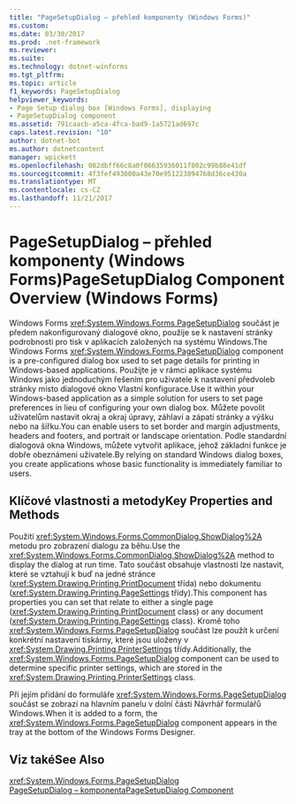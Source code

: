 ```yaml
---
title: "PageSetupDialog – přehled komponenty (Windows Forms)"
ms.custom: 
ms.date: 03/30/2017
ms.prod: .net-framework
ms.reviewer: 
ms.suite: 
ms.technology: dotnet-winforms
ms.tgt_pltfrm: 
ms.topic: article
f1_keywords: PageSetupDialog
helpviewer_keywords:
- Page Setup dialog box [Windows Forms], displaying
- PageSetupDialog component
ms.assetid: 791caacb-a5ca-4fca-bad9-1a5721ad697c
caps.latest.revision: "10"
author: dotnet-bot
ms.author: dotnetcontent
manager: wpickett
ms.openlocfilehash: 082dbff66c8a0f06635936011f802c99b88e41df
ms.sourcegitcommit: 4f3fef493080a43e70e951223894768d36ce430a
ms.translationtype: MT
ms.contentlocale: cs-CZ
ms.lasthandoff: 11/21/2017
---
```

# <a name="pagesetupdialog-component-overview-windows-forms"></a><span data-ttu-id="fe92d-102">PageSetupDialog – přehled komponenty (Windows Forms)</span><span class="sxs-lookup"><span data-stu-id="fe92d-102">PageSetupDialog Component Overview (Windows Forms)</span></span>
<span data-ttu-id="fe92d-103">Windows Forms <xref:System.Windows.Forms.PageSetupDialog> součást je předem nakonfigurovaný dialogové okno, použije se k nastavení stránky podrobnosti pro tisk v aplikacích založených na systému Windows.</span><span class="sxs-lookup"><span data-stu-id="fe92d-103">The Windows Forms <xref:System.Windows.Forms.PageSetupDialog> component is a pre-configured dialog box used to set page details for printing in Windows-based applications.</span></span> <span data-ttu-id="fe92d-104">Použijte je v rámci aplikace systému Windows jako jednoduchým řešením pro uživatele k nastavení předvoleb stránky místo dialogové okno Vlastní konfigurace.</span><span class="sxs-lookup"><span data-stu-id="fe92d-104">Use it within your Windows-based application as a simple solution for users to set page preferences in lieu of configuring your own dialog box.</span></span> <span data-ttu-id="fe92d-105">Můžete povolit uživatelům nastavit okraj a okraj úpravy, záhlaví a zápatí stránky a výšku nebo na šířku.</span><span class="sxs-lookup"><span data-stu-id="fe92d-105">You can enable users to set border and margin adjustments, headers and footers, and portrait or landscape orientation.</span></span> <span data-ttu-id="fe92d-106">Podle standardní dialogová okna Windows, můžete vytvořit aplikace, jehož základní funkce je dobře obeznámeni uživatele.</span><span class="sxs-lookup"><span data-stu-id="fe92d-106">By relying on standard Windows dialog boxes, you create applications whose basic functionality is immediately familiar to users.</span></span>  
  
## <a name="key-properties-and-methods"></a><span data-ttu-id="fe92d-107">Klíčové vlastnosti a metody</span><span class="sxs-lookup"><span data-stu-id="fe92d-107">Key Properties and Methods</span></span>  
 <span data-ttu-id="fe92d-108">Použití <xref:System.Windows.Forms.CommonDialog.ShowDialog%2A> metodu pro zobrazení dialogu za běhu.</span><span class="sxs-lookup"><span data-stu-id="fe92d-108">Use the <xref:System.Windows.Forms.CommonDialog.ShowDialog%2A> method to display the dialog at run time.</span></span> <span data-ttu-id="fe92d-109">Tato součást obsahuje vlastnosti lze nastavit, které se vztahují k buď na jedné stránce (<xref:System.Drawing.Printing.PrintDocument> třída) nebo dokumentu (<xref:System.Drawing.Printing.PageSettings> třídy).</span><span class="sxs-lookup"><span data-stu-id="fe92d-109">This component has properties you can set that relate to either a single page (<xref:System.Drawing.Printing.PrintDocument> class) or any document (<xref:System.Drawing.Printing.PageSettings> class).</span></span> <span data-ttu-id="fe92d-110">Kromě toho <xref:System.Windows.Forms.PageSetupDialog> součást lze použít k určení konkrétní nastavení tiskárny, které jsou uloženy v <xref:System.Drawing.Printing.PrinterSettings> třídy.</span><span class="sxs-lookup"><span data-stu-id="fe92d-110">Additionally, the <xref:System.Windows.Forms.PageSetupDialog> component can be used to determine specific printer settings, which are stored in the <xref:System.Drawing.Printing.PrinterSettings> class.</span></span>  
  
 <span data-ttu-id="fe92d-111">Při jejím přidání do formuláře <xref:System.Windows.Forms.PageSetupDialog> součást se zobrazí na hlavním panelu v dolní části Návrhář formulářů Windows.</span><span class="sxs-lookup"><span data-stu-id="fe92d-111">When it is added to a form, the <xref:System.Windows.Forms.PageSetupDialog> component appears in the tray at the bottom of the Windows Forms Designer.</span></span>  
  
## <a name="see-also"></a><span data-ttu-id="fe92d-112">Viz také</span><span class="sxs-lookup"><span data-stu-id="fe92d-112">See Also</span></span>  
 <xref:System.Windows.Forms.PageSetupDialog>  
 [<span data-ttu-id="fe92d-113">PageSetupDialog – komponenta</span><span class="sxs-lookup"><span data-stu-id="fe92d-113">PageSetupDialog Component</span></span>](../../../../docs/framework/winforms/controls/pagesetupdialog-component-windows-forms.md)
